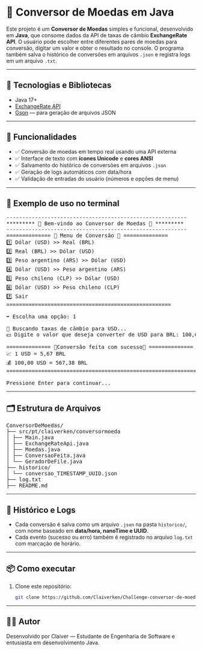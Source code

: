 # 💱 Conversor de Moedas em Java

Este projeto é um **Conversor de Moedas** simples e funcional, desenvolvido em **Java**, que consome dados da API de taxas de câmbio **ExchangeRate API**. O usuário pode escolher entre diferentes pares de moedas para conversão, digitar um valor e obter o resultado no console. O programa também salva o histórico de conversões em arquivos `.json` e registra logs em um arquivo `.txt`.

---

## 🧰 Tecnologias e Bibliotecas

- Java 17+
- [ExchangeRate API](https://www.exchangerate-api.com/)
- [Gson](https://github.com/google/gson) — para geração de arquivos JSON

---

## 📌 Funcionalidades

- ✅ Conversão de moedas em tempo real usando uma API externa
- ✅ Interface de texto com **ícones Unicode** e **cores ANSI**
- ✅ Salvamento do histórico de conversões em arquivos `.json`
- ✅ Geração de logs automáticos com data/hora
- ✅ Validação de entradas do usuário (números e opções de menu)

---

## 📸 Exemplo de uso no terminal
<pre>--------------------------------------------------------- 
********* 💱 Bem-vindo ao Conversor de Moedas 💱 *********
---------------------------------------------------------
============== 📄 Menu de Conversão 📄 ==============
1️⃣ Dólar (USD) >> Real (BRL)
2️⃣ Real (BRL) >> Dólar (USD)
3️⃣ Peso argentino (ARS) >> Dólar (USD)
4️⃣ Dólar (USD) >> Peso argentino (ARS)
5️⃣ Peso chileno (CLP) >> Dólar (USD)
6️⃣ Dólar (USD) >> Peso chileno (CLP)
7️⃣ Sair
====================================================
  
➡️ Escolha uma opção: 1
  
🔄 Buscando taxas de câmbio para USD...
💵 Digite o valor que deseja converter de USD para BRL: 100,00
  
============== 💱Conversão feita com sucesso💱 ==============
📈 1 USD = 5,67 BRL
💰 100,00 USD = 567,38 BRL
=============================================================
  
Pressione Enter para continuar...</pre>

---

## 🗂 Estrutura de Arquivos

<pre>ConversorDeMoedas/
├── src/pt/claiverken/conversormoeda
│ ├── Main.java
│ ├── ExchangeRateApi.java
│ ├── Moedas.java
│ ├── ConversaoFeita.java
│ └── GeradorDeFile.java
├── historico/
│ └── conversao_TIMESTAMP_UUID.json
├── log.txt
├── README.md</pre>

---

## 💾 Histórico e Logs

- Cada conversão é salva como um arquivo `.json` na pasta `historico/`, com nome baseado em **data/hora, nanoTime e UUID**.
- Cada evento (sucesso ou erro) também é registrado no arquivo `log.txt` com marcação de horário.

---

## 📦 Como executar

1. Clone este repositório:
   ```bash
   git clone https://github.com/Claiverken/Challenge-conversor-de-moeda.git

---

## 🧑‍💻 Autor

Desenvolvido por Claiver — Estudante de Engenharia de Software e entusiasta em desenvolvimento Java.
